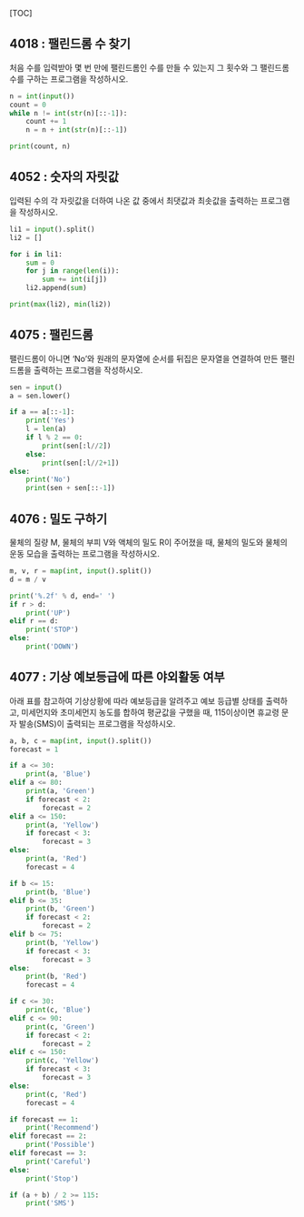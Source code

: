 [TOC]

## 4018 : 팰린드롬 수 찾기

처음 수를 입력받아 몇 번 만에 팰린드롬인 수를 만들 수 있는지 그 횟수와 그 팰린드롬 수를 구하는 프로그램을 작성하시오.

``` python 
n = int(input())
count = 0
while n != int(str(n)[::-1]):
    count += 1
    n = n + int(str(n)[::-1])

print(count, n)
```

## 4052 : 숫자의 자릿값

입력된 수의 각 자릿값을 더하여 나온 값 중에서 최댓값과 최솟값을 출력하는 프로그램을 작성하시오.

``` python
li1 = input().split()
li2 = []

for i in li1:
    sum = 0
    for j in range(len(i)):
        sum += int(i[j])
    li2.append(sum)

print(max(li2), min(li2))
```

## 4075 : 팰린드롬

팰린드롬이 아니면 ‘No’와 원래의 문자열에 순서를 뒤집은 문자열을 연결하여 만든 팰린드롬을 출력하는 프로그램을 작성하시오.

``` python
sen = input()
a = sen.lower()

if a == a[::-1]:
    print('Yes')
    l = len(a)
    if l % 2 == 0:
        print(sen[:l//2])
    else:
        print(sen[:l//2+1])
else:
    print('No')
    print(sen + sen[::-1])
```

## 4076 : 밀도 구하기

물체의 질량 M, 물체의 부피 V와 액체의 밀도 R이 주어졌을 때, 물체의 밀도와 물체의 운동 모습을 출력하는 프로그램을 작성하시오.

``` python
m, v, r = map(int, input().split())
d = m / v

print('%.2f' % d, end=' ')
if r > d:
    print('UP')
elif r == d:
    print('STOP')
else:
    print('DOWN')
```

## 4077 : 기상 예보등급에 따른 야외활동 여부 

아래 표를 참고하여 기상상황에 따라 예보등급을 알려주고 예보 등급별 상태를 출력하고, 미세먼지와 초미세먼지 농도를 합하여 평균값을 구했을 때, 115이상이면 휴교령 문자 발송(SMS)이 출력되는 프로그램을 작성하시오.

``` python
a, b, c = map(int, input().split())
forecast = 1

if a <= 30:
    print(a, 'Blue')
elif a <= 80:
    print(a, 'Green')
    if forecast < 2:
        forecast = 2
elif a <= 150:
    print(a, 'Yellow')
    if forecast < 3:
        forecast = 3
else:
    print(a, 'Red')
    forecast = 4

if b <= 15:
    print(b, 'Blue')
elif b <= 35:
    print(b, 'Green')
    if forecast < 2:
        forecast = 2
elif b <= 75:
    print(b, 'Yellow')
    if forecast < 3:
        forecast = 3
else:
    print(b, 'Red')
    forecast = 4

if c <= 30:
    print(c, 'Blue')
elif c <= 90:
    print(c, 'Green')
    if forecast < 2:
        forecast = 2
elif c <= 150:
    print(c, 'Yellow')
    if forecast < 3:
        forecast = 3
else:
    print(c, 'Red')
    forecast = 4

if forecast == 1:
    print('Recommend')
elif forecast == 2:
    print('Possible')
elif forecast == 3:
    print('Careful')
else:
    print('Stop')

if (a + b) / 2 >= 115:
    print('SMS')
```
